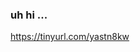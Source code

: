 ### uh hi ...

<!--
**EliTheFox17/EliTheFox17** is a ✨ _special_ ✨ repository because its `README.md` (this file) appears on your GitHub profile.

Here are some ideas to get you started:

- 🔭 I’m currently working on stuff
- 🌱 I’m currently learning uvbfgvjkfvndvhfngvbdnhvjvuynviurvnir
- 👯 I’m looking to collaborate on N O T H I N G
- 🤔 I’m looking for help with ubvniubfhucndfcuyfndcyhvndf7yumdvfiuvncbvufniv
- 💬 Ask me about stuff
- 📫 How to reach me: ecristicini001@student.hampton.k12.va.us
- 😄 Pronouns: jhufchfuvhghvfbhvf
- ⚡ Fun fact: uh...
-->
https://tinyurl.com/yastn8kw
